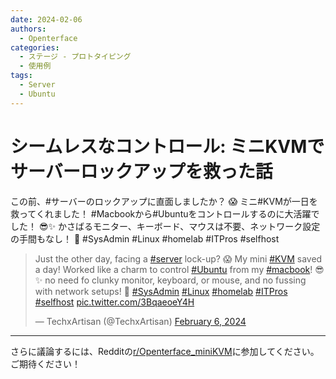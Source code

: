 ```yaml
---
date: 2024-02-06
authors:
  - Openterface
categories:
  - ステージ - プロトタイピング
  - 使用例
tags:
  - Server
  - Ubuntu
---
```


# シームレスなコントロール: ミニKVMでサーバーロックアップを救った話

この前、#サーバーのロックアップに直面しましたか？ 😱 ミニ#KVMが一日を救ってくれました！ #Macbookから#Ubuntuをコントロールするのに大活躍でした！ 😎✨ かさばるモニター、キーボード、マウスは不要、ネットワーク設定の手間もなし！ 🙌 #SysAdmin #Linux #homelab #ITPros #selfhost

<blockquote class="twitter-tweet" data-media-max-width="560"><p lang="en" dir="ltr">Just the other day, facing a <a href="https://twitter.com/hashtag/server?src=hash&amp;ref_src=twsrc%5Etfw">#server</a> lock-up? 😱 My mini <a href="https://twitter.com/hashtag/KVM?src=hash&amp;ref_src=twsrc%5Etfw">#KVM</a> saved a day! Worked like a charm to control <a href="https://twitter.com/hashtag/Ubuntu?src=hash&amp;ref_src=twsrc%5Etfw">#Ubuntu</a> from my <a href="https://twitter.com/hashtag/macbook?src=hash&amp;ref_src=twsrc%5Etfw">#macbook</a>! 😎✨ no need fo clunky monitor, keyboard, or mouse, and no fussing with network setups! 🙌 <a href="https://twitter.com/hashtag/SysAdmin?src=hash&amp;ref_src=twsrc%5Etfw">#SysAdmin</a> <a href="https://twitter.com/hashtag/Linux?src=hash&amp;ref_src=twsrc%5Etfw">#Linux</a> <a href="https://twitter.com/hashtag/homelab?src=hash&amp;ref_src=twsrc%5Etfw">#homelab</a> <a href="https://twitter.com/hashtag/ITPros?src=hash&amp;ref_src=twsrc%5Etfw">#ITPros</a> <a href="https://twitter.com/hashtag/selfhost?src=hash&amp;ref_src=twsrc%5Etfw">#selfhost</a> <a href="https://t.co/3BqaeoeY4H">pic.twitter.com/3BqaeoeY4H</a></p>&mdash; TechxArtisan (@TechxArtisan) <a href="https://twitter.com/TechxArtisan/status/1754754378395996445?ref_src=twsrc%5Etfw">February 6, 2024</a></blockquote> <script async src="https://platform.twitter.com/widgets.js" charset="utf-8"></script>

<!-- more -->

--------

さらに議論するには、Redditの[r/Openterface_miniKVM](https://www.reddit.com/r/Openterface_miniKVM/)に参加してください。ご期待ください！